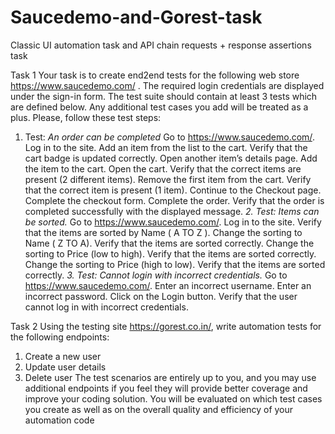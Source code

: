 # Saucedemo-and-Gorest-task
Classic UI automation task and API chain requests + response assertions task

Task 1
Your task is to create end2end tests for the following web store https://www.saucedemo.com/ . The
required login credentials are displayed under the sign-in form. The test suite should contain at least 3
tests which are defined below. Any additional test cases you add will be treated as a plus.
Please, follow these test steps:
1. Test: *An order can be completed*
Go to https://www.saucedemo.com/.
Log in to the site.
Add an item from the list to the cart.
Verify that the cart badge is updated correctly.
Open another item’s details page.
Add the item to the cart.
Open the cart.
Verify that the correct items are present (2 different items).
Remove the first item from the cart.
Verify that the correct item is present (1 item).
Continue to the Checkout page.
Complete the checkout form.
Complete the order.
Verify that the order is completed successfully with the displayed message.
*2. Test: Items can be sorted.*
Go to https://www.saucedemo.com/.
Log in to the site.
Verify that the items are sorted by Name ( A TO Z ).
Change the sorting to Name ( Z TO A).
Verify that the items are sorted correctly.
Change the sorting to Price (low to high).
Verify that the items are sorted correctly.
Change the sorting to Price (high to low).
Verify that the items are sorted correctly.
*3. Test: Cannot login with incorrect credentials.*
Go to https://www.saucedemo.com/.
Enter an incorrect username.
Enter an incorrect password.
Click on the Login button.
Verify that the user cannot log in with incorrect credentials.

Task 2
Using the testing site https://gorest.co.in/, write automation tests for the following endpoints:
1. Create a new user
2. Update user details
3. Delete user
The test scenarios are entirely up to you, and you may use additional endpoints if you feel they will
provide better coverage and improve your coding solution. You will be evaluated on which test cases you
create as well as on the overall quality and efficiency of your automation code
